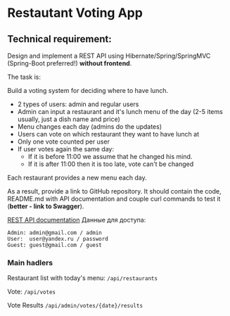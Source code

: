 # Restautant Voting App

[//]: # ()

[//]: # ([App on heroku]&#40;https://eptitsyn-topjava.herokuapp.com/&#41;)

## Technical requirement:

Design and implement a REST API using Hibernate/Spring/SpringMVC (Spring-Boot preferred!) **without frontend**.

The task is:

Build a voting system for deciding where to have lunch.

* 2 types of users: admin and regular users
* Admin can input a restaurant and it's lunch menu of the day (2-5 items usually, just a dish name and price)
* Menu changes each day (admins do the updates)
* Users can vote on which restaurant they want to have lunch at
* Only one vote counted per user
* If user votes again the same day:
    - If it is before 11:00 we assume that he changed his mind.
    - If it is after 11:00 then it is too late, vote can't be changed

Each restaurant provides a new menu each day.

As a result, provide a link to GitHub repository. It should contain the code, README.md with API documentation and
couple curl commands to test it (**better - link to Swagger**).

[REST API documentation](https://eptitsyn.stoplight.io/docs/restvote/)
Данные для доступа:

```
Admin: admin@gmail.com / admin
User:  user@yandex.ru / password
Guest: guest@gmail.com / guest
```

### Main hadlers

Restaurant list with today's menu: ```/api/restaurants```

Vote: ```/api/votes```

Vote Results ```/api/admin/votes/{date}/results```

[//]: # (### Other handlers)

[//]: # ()

[//]: # (//TBD)
